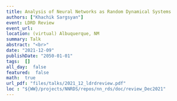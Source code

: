 ```yaml
---
title: Analysis of Neural Networks as Random Dynamical Systems
authors: ["Khachik Sargsyan"]
event: LDRD Review
event_url: 
location: (virtual) Albuquerque, NM
summary: Talk
abstract: "<br>"
date: "2021-12-09"
publishDate: "2050-01-01"
tags:  []
all_day:  false
featured:  false
math:  true
url_pdf: "files/talks/2021_12_ldrdreview.pdf"
loc : "${WW}/projects/NNRDS/repos/nn_rds/doc/review_Dec2021"
---
```

